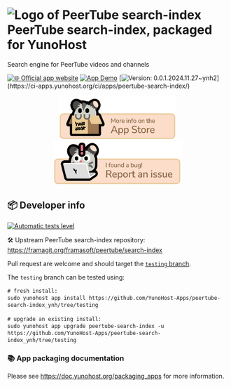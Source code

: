 <!--
N.B.: This README was automatically generated by <https://github.com/YunoHost/apps_tools/blob/main/readme_generator>
It shall NOT be edited by hand.
-->

<h1>
  <img src="https://raw.githubusercontent.com/YunoHost/apps/main/logos/peertube-search-index.png" width="32px" alt="Logo of PeerTube search-index">
  PeerTube search-index, packaged for YunoHost
</h1>

Search engine for PeerTube videos and channels

[![🌐 Official app website](https://img.shields.io/badge/Official_app_website-darkgreen?style=for-the-badge)](https://search.joinpeertube.org/)
[![App Demo](https://img.shields.io/badge/App_Demo-blue?style=for-the-badge)](https://search.joinpeertube.org/)
[![Version: 0.0.1.2024.11.27~ynh2](https://img.shields.io/badge/Version-0.0.1.2024.11.27~ynh2-rgba(0,150,0,1)?style=for-the-badge)](https://ci-apps.yunohost.org/ci/apps/peertube-search-index/)

<div align="center">
<a href="https://apps.yunohost.org/app/peertube-search-index"><img height="100px" src="https://github.com/YunoHost/yunohost-artwork/raw/refs/heads/main/badges/neopossum-badges/badge_more_info_on_the_appstore.svg"/></a>
<a href="https://github.com/YunoHost-Apps/peertube-search-index_ynh/issues"><img height="100px" src="https://github.com/YunoHost/yunohost-artwork/raw/refs/heads/main/badges/neopossum-badges/badge_report_an_issue.svg"/></a>
</div>

## 📦 Developer info

[![Automatic tests level](https://apps.yunohost.org/badge/cilevel/peertube-search-index)](https://ci-apps.yunohost.org/ci/apps/peertube-search-index/)

🛠️ Upstream PeerTube search-index repository: <https://framagit.org/framasoft/peertube/search-index>

Pull request are welcome and should target the [`testing` branch](https://github.com/YunoHost-Apps/peertube-search-index_ynh/tree/testing).

The `testing` branch can be tested using:
```
# fresh install:
sudo yunohost app install https://github.com/YunoHost-Apps/peertube-search-index_ynh/tree/testing

# upgrade an existing install:
sudo yunohost app upgrade peertube-search-index -u https://github.com/YunoHost-Apps/peertube-search-index_ynh/tree/testing
```

### 📚 App packaging documentation

Please see <https://doc.yunohost.org/packaging_apps> for more information.